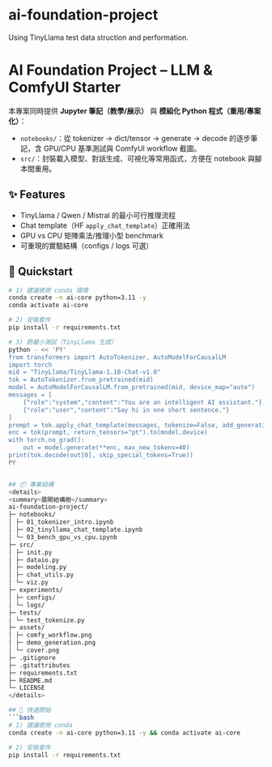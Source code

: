# ai-foundation-project
Using TinyLlama test data struction and performation.

# AI Foundation Project – LLM & ComfyUI Starter

本專案同時提供 **Jupyter 筆記（教學/展示）** 與 **模組化 Python 程式（重用/專案化）**：
- `notebooks/`：從 tokenizer → dict/tensor → generate → decode 的逐步筆記，含 GPU/CPU 基準測試與 ComfyUI workflow 截圖。
- `src/`：封裝載入模型、對話生成、可視化等常用函式，方便在 notebook 與腳本間重用。

## ✨ Features
- TinyLlama / Qwen / Mistral 的最小可行推理流程
- Chat template（HF `apply_chat_template`）正確用法
- GPU vs CPU 矩陣乘法/推理小型 benchmark
- 可重現的實驗結構（configs / logs 可選）

## 🚀 Quickstart
```bash
# 1) 建議使用 conda 環境
conda create -n ai-core python=3.11 -y
conda activate ai-core

# 2) 安裝套件
pip install -r requirements.txt

# 3) 跑最小測試（TinyLlama 生成）
python - << 'PY'
from transformers import AutoTokenizer, AutoModelForCausalLM
import torch
mid = "TinyLlama/TinyLlama-1.1B-Chat-v1.0"
tok = AutoTokenizer.from_pretrained(mid)
model = AutoModelForCausalLM.from_pretrained(mid, device_map="auto")
messages = [
    {"role":"system","content":"You are an intelligent AI assistant."},
    {"role":"user","content":"Say hi in one short sentence."}
]
prompt = tok.apply_chat_template(messages, tokenize=False, add_generation_prompt=True)
enc = tok(prompt, return_tensors="pt").to(model.device)
with torch.no_grad():
    out = model.generate(**enc, max_new_tokens=40)
print(tok.decode(out[0], skip_special_tokens=True))
PY


## 📦 專案結構
<details>
<summary>展開結構樹</summary>
ai-foundation-project/
├─ notebooks/
│ ├─ 01_tokenizer_intro.ipynb
│ ├─ 02_tinyllama_chat_template.ipynb
│ └─ 03_bench_gpu_vs_cpu.ipynb
├─ src/
│ ├─ init.py
│ ├─ dataio.py
│ ├─ modeling.py
│ ├─ chat_utils.py
│ └─ viz.py
├─ experiments/
│ ├─ configs/
│ └─ logs/
├─ tests/
│ └─ test_tokenize.py
├─ assets/
│ ├─ comfy_workflow.png
│ ├─ demo_generation.png
│ └─ cover.png
├─ .gitignore
├─ .gitattributes
├─ requirements.txt
├─ README.md
└─ LICENSE
</details>

## 🚀 快速開始
```bash
# 1) 建議使用 conda
conda create -n ai-core python=3.11 -y && conda activate ai-core

# 2) 安裝套件
pip install -r requirements.txt